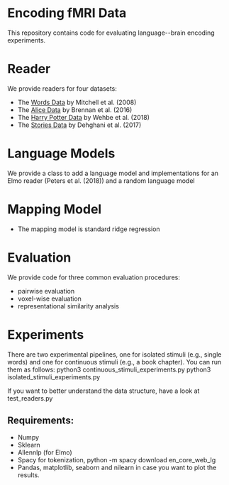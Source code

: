 # Encoding fMRI Data
This repository contains code for evaluating language--brain encoding experiments. 

# Reader
We provide readers for four datasets:
* The [Words Data](http://www.cs.cmu.edu/~fmri/science2008/data.html) by Mitchell et al. (2008)
* The [Alice Data](https://sites.lsa.umich.edu/cnllab/2016/06/11/data-sharing-fmri-timecourses-story-listening/) by Brennan et al. (2016) 
* The  [Harry Potter Data](https://drive.google.com/file/d/0By_8Ci8eoDI4Q3NwUEFPRExIeG8/view) by Wehbe et al. (2018)
* The [Stories Data](https://onlinelibrary.wiley.com/doi/abs/10.1002/hbm.23814) by Dehghani et al. (2017)

# Language Models
We provide a class to add a language model and implementations for an Elmo reader (Peters et al. (2018)) and a random language model 

# Mapping Model
* The mapping model is standard ridge regression


# Evaluation
We provide code for three common evaluation procedures:
* pairwise evaluation
* voxel-wise evaluation
* representational similarity analysis 

# Experiments
There are two experimental pipelines, one for isolated stimuli (e.g., single words) and one for continuous stimuli (e.g., a book chapter). 
You can run them as follows: 
python3 continuous_stimuli_experiments.py
python3 isolated_stimuli_experiments.py

If you want to better understand the data structure, have a look at test_readers.py

## Requirements:
* Numpy
* Sklearn
* Allennlp (for Elmo)
* Spacy for tokenization, python -m spacy download en_core_web_lg
* Pandas, matplotlib, seaborn and nilearn in case you want to plot the results. 
